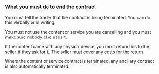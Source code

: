 ###  What you must do to end the contract

You must tell the trader that the contract is being terminated. You can do
this verbally or in writing.

You must not use the content or service you are cancelling and you must make
sure nobody else uses it.

If the content came with any physical device, you must return this to the
seller, if they ask for it. The seller must cover any costs for the return.

Where the content or service contract is terminated, any ancillary contract is
also automatically terminated.
